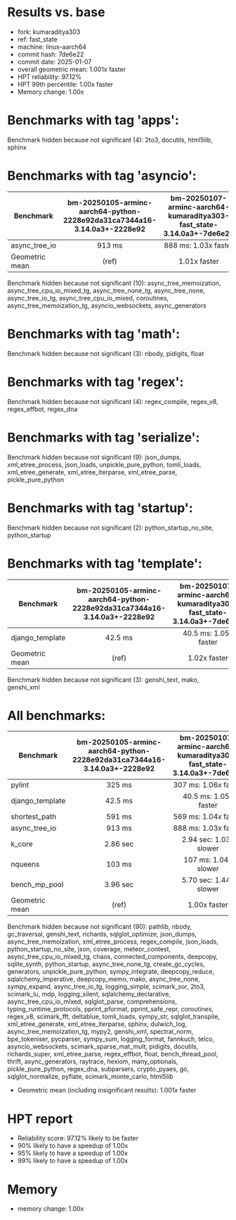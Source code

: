 # Results vs. base

- fork: kumaraditya303
- ref: fast_state
- machine: linux-aarch64
- commit hash: 7de6e22
- commit date: 2025-01-07
- overall geometric mean: 1.001x faster
- HPT reliability: 97.12%
- HPT 99th percentile: 1.00x faster
- Memory change: 1.00x

Benchmarks with tag 'apps':
===========================

Benchmark hidden because not significant (4): 2to3, docutils, html5lib, sphinx

Benchmarks with tag 'asyncio':
==============================

| Benchmark      | bm-20250105-arminc-aarch64-python-2228e92da31ca7344a16-3.14.0a3+-2228e92 | bm-20250107-arminc-aarch64-kumaraditya303-fast_state-3.14.0a3+-7de6e22 |
|----------------|:------------------------------------------------------------------------:|:----------------------------------------------------------------------:|
| async_tree_io  | 913 ms                                                                   | 888 ms: 1.03x faster                                                   |
| Geometric mean | (ref)                                                                    | 1.01x faster                                                           |

Benchmark hidden because not significant (10): async_tree_memoization, async_tree_cpu_io_mixed_tg, async_tree_none_tg, async_tree_none, async_tree_io_tg, async_tree_cpu_io_mixed, coroutines, async_tree_memoization_tg, asyncio_websockets, async_generators

Benchmarks with tag 'math':
===========================

Benchmark hidden because not significant (3): nbody, pidigits, float

Benchmarks with tag 'regex':
============================

Benchmark hidden because not significant (4): regex_compile, regex_v8, regex_effbot, regex_dna

Benchmarks with tag 'serialize':
================================

Benchmark hidden because not significant (9): json_dumps, xml_etree_process, json_loads, unpickle_pure_python, tomli_loads, xml_etree_generate, xml_etree_iterparse, xml_etree_parse, pickle_pure_python

Benchmarks with tag 'startup':
==============================

Benchmark hidden because not significant (2): python_startup_no_site, python_startup

Benchmarks with tag 'template':
===============================

| Benchmark       | bm-20250105-arminc-aarch64-python-2228e92da31ca7344a16-3.14.0a3+-2228e92 | bm-20250107-arminc-aarch64-kumaraditya303-fast_state-3.14.0a3+-7de6e22 |
|-----------------|:------------------------------------------------------------------------:|:----------------------------------------------------------------------:|
| django_template | 42.5 ms                                                                  | 40.5 ms: 1.05x faster                                                  |
| Geometric mean  | (ref)                                                                    | 1.02x faster                                                           |

Benchmark hidden because not significant (3): genshi_text, mako, genshi_xml

All benchmarks:
===============

| Benchmark       | bm-20250105-arminc-aarch64-python-2228e92da31ca7344a16-3.14.0a3+-2228e92 | bm-20250107-arminc-aarch64-kumaraditya303-fast_state-3.14.0a3+-7de6e22 |
|-----------------|:------------------------------------------------------------------------:|:----------------------------------------------------------------------:|
| pylint          | 325 ms                                                                   | 307 ms: 1.06x faster                                                   |
| django_template | 42.5 ms                                                                  | 40.5 ms: 1.05x faster                                                  |
| shortest_path   | 591 ms                                                                   | 569 ms: 1.04x faster                                                   |
| async_tree_io   | 913 ms                                                                   | 888 ms: 1.03x faster                                                   |
| k_core          | 2.86 sec                                                                 | 2.94 sec: 1.03x slower                                                 |
| nqueens         | 103 ms                                                                   | 107 ms: 1.04x slower                                                   |
| bench_mp_pool   | 3.96 sec                                                                 | 5.70 sec: 1.44x slower                                                 |
| Geometric mean  | (ref)                                                                    | 1.00x faster                                                           |

Benchmark hidden because not significant (90): pathlib, nbody, gc_traversal, genshi_text, richards, sqlglot_optimize, json_dumps, async_tree_memoization, xml_etree_process, regex_compile, json_loads, python_startup_no_site, json, coverage, meteor_contest, async_tree_cpu_io_mixed_tg, chaos, connected_components, deepcopy, sqlite_synth, python_startup, async_tree_none_tg, create_gc_cycles, generators, unpickle_pure_python, sympy_integrate, deepcopy_reduce, sqlalchemy_imperative, deepcopy_memo, mako, async_tree_none, sympy_expand, async_tree_io_tg, logging_simple, scimark_sor, 2to3, scimark_lu, mdp, logging_silent, sqlalchemy_declarative, async_tree_cpu_io_mixed, sqlglot_parse, comprehensions, typing_runtime_protocols, pprint_pformat, pprint_safe_repr, coroutines, regex_v8, scimark_fft, deltablue, tomli_loads, sympy_str, sqlglot_transpile, xml_etree_generate, xml_etree_iterparse, sphinx, dulwich_log, async_tree_memoization_tg, mypy2, genshi_xml, spectral_norm, bpe_tokeniser, pycparser, sympy_sum, logging_format, fannkuch, telco, asyncio_websockets, scimark_sparse_mat_mult, pidigits, docutils, richards_super, xml_etree_parse, regex_effbot, float, bench_thread_pool, thrift, async_generators, raytrace, hexiom, many_optionals, pickle_pure_python, regex_dna, subparsers, crypto_pyaes, go, sqlglot_normalize, pyflate, scimark_monte_carlo, html5lib

- Geometric mean (including insignificant results): 1.001x faster

# HPT report

- Reliability score: 97.12% likely to be faster
- 90% likely to have a speedup of 1.00x
- 95% likely to have a speedup of 1.00x
- 99% likely to have a speedup of 1.00x

# Memory
- memory change: 1.00x